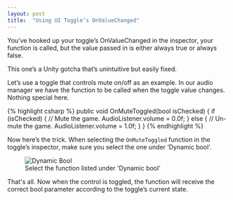 ```yaml
---
layout: post
title:  "Using UI Toggle’s OnValueChanged"
---
```

You’ve hooked up your toggle’s OnValueChanged in the inspector, your function is called, but the value passed in is either always true or always false.

This one’s a Unity gotcha that’s unintuitive but easily fixed.

Let’s use a toggle that controls mute on/off as an example. In our audio manager we have the function to be called when the toggle value changes. Nothing special here.

{% highlight csharp %}
public void OnMuteToggled(bool isChecked) {
    if (isChecked) {
        // Mute the game.
        AudioListener.volume = 0.0f;
    } else {
        // Un-mute the game.
        AudioListener.volume = 1.0f;
    }
}
{% endhighlight %}

Now here’s the trick. When selecting the `OnMuteToggled` function in the toggle’s inspector, make sure you select the one under ‘Dynamic bool’.

<figure>
  <img src="{{site.url}}/assets/images/dynamic-bool.png" alt="Dynamic Bool"/>
  <figcaption>Select the function listed under 'Dynamic bool'</figcaption>
</figure>

That's all. Now when the control is toggled, the function will receive the correct bool parameter according to the toggle’s current state.
